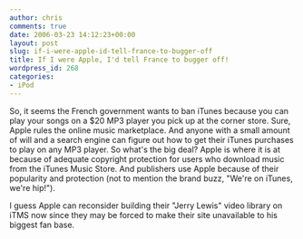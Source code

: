 ```yaml
---
author: chris
comments: true
date: 2006-03-23 14:12:23+00:00
layout: post
slug: if-i-were-apple-id-tell-france-to-bugger-off
title: If I were Apple, I'd tell France to bugger off!
wordpress_id: 268
categories:
- iPod
---
```


So, it seems the French government wants to ban iTunes because you can play your songs on a $20 MP3 player you pick up at the corner store. Sure, Apple rules the online music marketplace. And anyone with a small amount of will and a search engine can figure out how to get their iTunes purchases to play on any MP3 player. So what's the big deal? Apple is where it is at because of adequate copyright protection for users who download music from the iTunes Music Store. And publishers use Apple because of their popularity and protection (not to mention the brand buzz, "We're on iTunes, we're hip!").

I guess Apple can reconsider building their "Jerry Lewis" video library on iTMS now since they may be forced to make their site unavailable to his biggest fan base.
